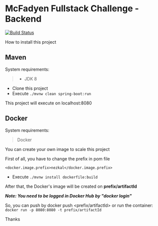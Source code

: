 McFadyen Fullstack Challenge - Backend
==========


[![Build Status](https://travis-ci.org/nezkal/mcfadyen.svg?branch=master)](https://travis-ci.org/nezkal/mcfadyen)


How to install this project

## Maven

System requirements:
> * JDK 8

* Clone this project
* Execute ``` ./mvnw clean spring-boot:run ```

This project will execute on localhost:8080

## Docker

System requirements:
> Docker

You can create your own image to scale this project

First of all, you have to change the prefix in pom file

``` <docker.image.prefix>nezkal</docker.image.prefix>  ```

* Execute ``` ./mvnw install dockerfile:build ```

After that, the Docker's image will be created on **prefix/artifactId**

***Note: You need to be logged in Docker Hub by "docker login"***

So, you can push by docker push <prefix/artifactId> or run the container: ``` docker run -p 8080:8080 -t prefix/artifactId ```

Thanks


